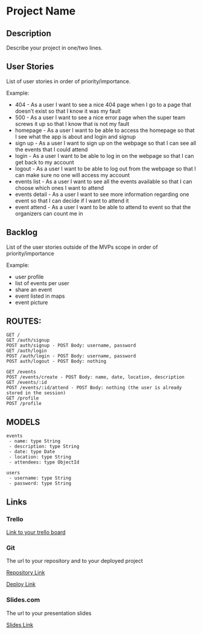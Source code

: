 # Project Name

## Description

Describe your project in one/two lines.
 
 ## User Stories

List of user stories in order of priority/importance.

Example:
 - 404 - As a user I want to see a nice 404 page when I go to a page that doesn’t exist so that I know it was my fault 
 - 500 - As a user I want to see a nice error page when the super team screws it up so that I know that is not my fault
 - homepage - As a user I want to be able to access the homepage so that I see what the app is about and login and signup
 - sign up - As a user I want to sign up on the webpage so that I can see all the events that I could attend
 - login - As a user I want to be able to log in on the webpage so that I can get back to my account
 - logout - As a user I want to be able to log out from the webpage so that I can make sure no one will access my account
 - events list - As a user I want to see all the events available so that I can choose which ones I want to attend
 - events detail - As a user I want to see more information regarding one event so that I can decide if I want to attend it 
 - event attend - As a user I want to be able to attend to event so that the organizers can count me in

## Backlog

List of the user stories outside of the MVPs scope in order of priority/importance

Example:
 - user profile
 - list of events per user
 - share an event
 - event listed in maps
 - event picture


## ROUTES:
````
GET / 
GET /auth/signup
POST auth/signup - POST Body: username, password
GET /auth/login
POST /auth/login - POST Body: username, password
POST auth/logout - POST Body: nothing

GET /events
POST /events/create - POST Body: name, date, location, description
GET /events/:id
POST /events/:id/attend - POST Body: nothing (the user is already stored in the session)
GET /profile
POST /profile

````

## MODELS
````
events
 - name: type String
 - description: type String
 - date: type Date
 - location: type String
 - attendees: type ObjectId

 ````    
 
````
users 
 - username: type String
 - password: type String
````

## Links

### Trello

[Link to your trello board](https://trello.com)

### Git

The url to your repository and to your deployed project

[Repository Link](http://github.com)

[Deploy Link](http://heroku.com)

### Slides.com

The url to your presentation slides

[Slides Link](http://slides.com)




